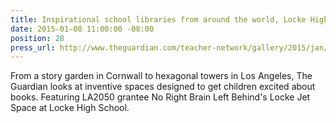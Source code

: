 ```yaml
---
title: Inspirational school libraries from around the world, Locke High School
date: 2015-01-08 11:00:00 -08:00
position: 28
press_url: http://www.theguardian.com/teacher-network/gallery/2015/jan/08/school-libraries-world-books-gallery
---
```


From a story garden in Cornwall to hexagonal towers in Los Angeles, The Guardian looks at inventive spaces designed to get children excited about books. Featuring LA2050 grantee No Right Brain Left Behind's Locke Jet Space at Locke High School.
